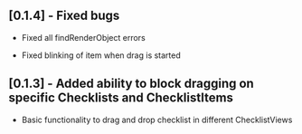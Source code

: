 ## [0.1.4] - Fixed bugs

* Fixed all findRenderObject errors

* Fixed blinking of item when drag is started

## [0.1.3] - Added ability to block dragging on specific Checklists and ChecklistItems

* Basic functionality to drag and drop checklist in different ChecklistViews
